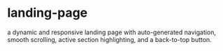# landing-page
a dynamic and responsive landing page with auto-generated navigation, smooth scrolling, active section highlighting, and a back-to-top button.
